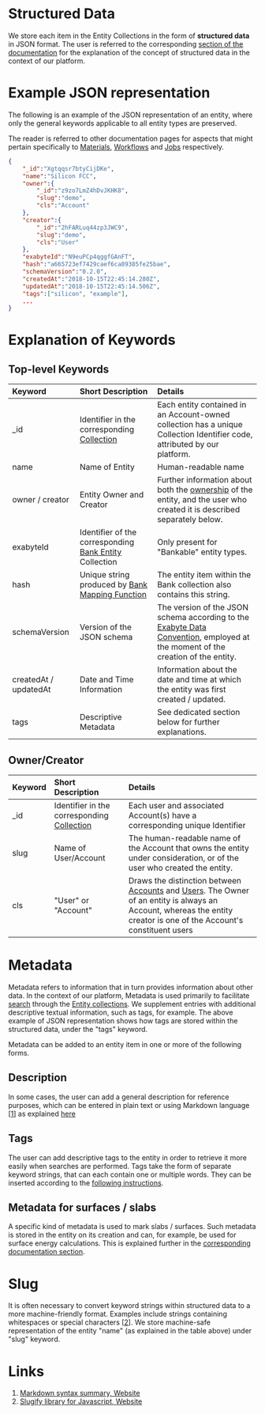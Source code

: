 # Structured Data

We store each item in the Entity Collections in the form of **structured data** in JSON format. The user is referred to the corresponding [section of the documentation](../data-structured/overview.md) for the explanation of the concept of structured data in the context of our platform.

# Example JSON representation

The following is an example of the JSON representation of an entity, where only the general keywords applicable to all entity types are preserved. 

The reader is referred to other documentation pages for aspects that might pertain specifically to [Materials](/materials/data.md), [Workflows](/workflows/data.md) and [Jobs](/jobs/data.md) respectively. 

```json
{
    "_id":"Xgtqqsr7btyCijDKe",
    "name":"Silicon FCC",
    "owner":{
        "_id":"z9zo7LmZ4hDvJKHK8",
        "slug":"demo",
        "cls":"Account"
    },
    "creator":{
        "_id":"2hFARLuq44zp3JWC9",
        "slug":"demo",
        "cls":"User"
    },
    "exabyteId":"N9euPCp4qggfGAnFT",
    "hash":"a665723ef7429caef6ca89385fe25bae",
    "schemaVersion":"0.2.0",
    "createdAt":"2018-10-15T22:45:14.280Z",
    "updatedAt":"2018-10-15T22:45:14.506Z",
    "tags":["silicon", "example"],
    ...
}

```

# Explanation of Keywords

## Top-level Keywords

| Keyword    |  Short Description      | Details        | 
| :-------- |:----------- |:------------- |
| _id | Identifier in the corresponding [Collection](/accounts/collections.md) | Each entity contained in an Account-owned collection has a unique Collection Identifier code, attributed by our platform. |
| name | Name of Entity | Human-readable name |
| owner / creator | Entity Owner and Creator | Further information about both the [ownership](ownership.md) of the entity, and the user who created it is described separately below. |
| exabyteId      | Identifier of the corresponding [Bank Entity](bank.md) Collection | Only present for "Bankable" entity types. |
| hash |  Unique string produced by [Bank Mapping Function](bank.md) |  The entity item within the Bank collection also contains this string.   |
| schemaVersion |  Version of the JSON schema | The version of the JSON schema according to the [Exabyte Data Convention](/data-structured/overview.md), employed at the moment of the creation of the entity.  |
| createdAt / updatedAt  | Date and Time Information  | Information about the date and time at which the entity was first created / updated.  |
| tags | Descriptive Metadata  | See dedicated section below for further explanations. |

## Owner/Creator

| Keyword    |  Short Description      | Details        | 
| :-------- |:----------- |:------------- |
| _id | Identifier in the corresponding [Collection](/accounts/collections.md) | Each user and associated Account(s) have a corresponding unique Identifier |
| slug | Name of User/Account | The human-readable name of the Account that owns the entity under consideration, or of the user who created the entity. |
| cls  | "User" or "Account" | Draws the distinction between [Accounts](/accounts/overview.md) and [Users](/accounts/users.md). The Owner of an entity is always an Account, whereas the entity creator is one of the Account's constituent users |


# Metadata

Metadata refers to information that in turn provides information about other data. In the context of our platform, Metadata is used primarily to facilitate [search](actions/search.md) through the [Entity collections](/accounts/collections.md). We supplement entries with additional descriptive textual information, such as tags, for example. The above example of JSON representation shows how tags are stored within the structured data, under the "tags" keyword.

Metadata can be added to an entity item in one or more of the following forms. 

## Description

In some cases, the user can add a general description for reference purposes, which can be entered in plain text or using Markdown language [[1](#links)] as explained [here](actions/metadata.md#edit-description)

## Tags

The user can add descriptive tags to the entity in order to retrieve it more easily when searches are performed. Tags take the form of separate keyword strings, that can each contain one or multiple words. They can be inserted according to the [following instructions](actions/metadata.md#edit-tags).

## Metadata for surfaces / slabs

A specific kind of metadata is used to mark slabs / surfaces. Such metadata is stored in the entity on its creation and can, for example, be used for surface energy calculations. This is explained further in the [corresponding documentation section](/materials-designer/header-menu/advanced/surface-slab/#structural-metadata).

# Slug

It is often necessary to convert keyword strings within structured data to a more machine-friendly format. Examples include strings containing whitespaces or special characters [[2](#links)]. We store machine-safe representation of the entity "name" (as explained in the table above) under "slug" keyword.

# Links

1. [Markdown syntax summary, Website](https://daringfireball.net/projects/markdown/syntax)
2. [Slugify library for Javascript, Website](https://www.npmjs.com/package/slugify)
